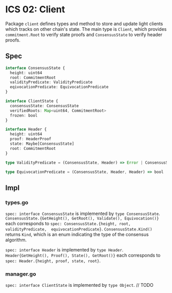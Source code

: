 # ICS 02: Client

Package `client` defines types and method to store and update light clients which tracks on other chain's state.
The main type is `Client`, which provides `commitment.Root` to verify state proofs and `ConsensusState` to 
verify header proofs.

## Spec

```typescript
interface ConsensusState {
  height: uint64
  root: CommitmentRoot
  validityPredicate: ValidityPredicate
  eqivocationPredicate: EquivocationPredicate
}

interface ClientState {
  consensusState: ConsensusState
  verifiedRoots: Map<uint64, CommitmentRoot>
  frozen: bool
}

interface Header {
  height: uint64
  proof: HeaderProof
  state: Maybe[ConsensusState]
  root: CommitmentRoot
}

type ValidityPredicate = (ConsensusState, Header) => Error | ConsensusState

type EquivocationPredicate = (ConsensusState, Header, Header) => bool
```

## Impl

### types.go

`spec: interface ConsensusState` is implemented by `type ConsensusState`. `ConsensusState.{GetHeight(), GetRoot(),
Validate(), Equivocation()}` each corresponds to `spec: ConsensusState.{height, root, validityPredicate, 
equivocationPredicate}`. `ConsensusState.Kind()` returns `Kind`, which is an enum indicating the type of the 
consensus algorithm.

`spec: interface Header` is implemented by `type Header`. `Header{GetHeight(), Proof(), State(), GetRoot()}` 
each corresponds to `spec: Header.{height, proof, state, root}`.

### manager.go

`spec: interface ClientState` is implemented by `type Object`. // TODO

